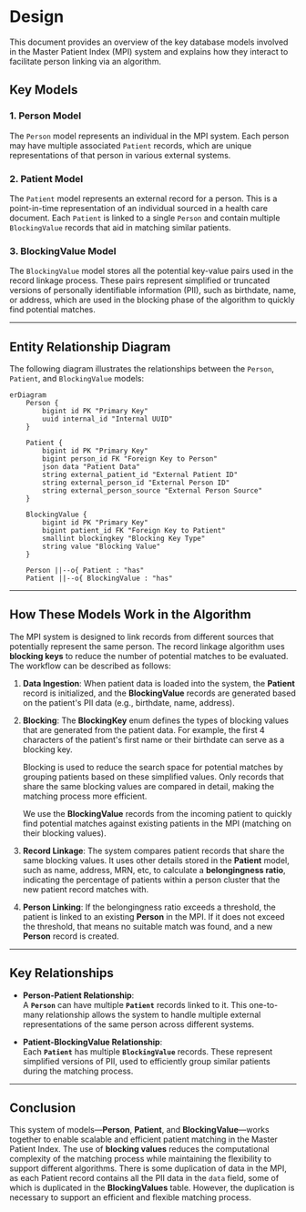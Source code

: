 # Design

This document provides an overview of the key database models involved in the Master Patient Index (MPI) system and explains how they interact to facilitate person linking via an algorithm.

## Key Models

### 1. **Person Model**

The `Person` model represents an individual in the MPI system. Each person may have multiple associated `Patient` records, which are unique representations of that person in various external systems.

### 2. **Patient Model**

The `Patient` model represents an external record for a person.  This is a point-in-time representation of an individual sourced in a health care document. Each `Patient` is linked to a single `Person` and contain multiple `BlockingValue` records that aid in matching similar patients.

### 3. **BlockingValue Model**

The `BlockingValue` model stores all the potential key-value pairs used in the record linkage process. These pairs represent simplified or truncated versions of personally identifiable information (PII), such as birthdate, name, or address, which are used in the blocking phase of the algorithm to quickly find potential matches.

---

## Entity Relationship Diagram

The following diagram illustrates the relationships between the `Person`, `Patient`, and `BlockingValue` models:

```mermaid
erDiagram
    Person {
        bigint id PK "Primary Key"
        uuid internal_id "Internal UUID"
    }

    Patient {
        bigint id PK "Primary Key"
        bigint person_id FK "Foreign Key to Person"
        json data "Patient Data"
        string external_patient_id "External Patient ID"
        string external_person_id "External Person ID"
        string external_person_source "External Person Source"
    }

    BlockingValue {
        bigint id PK "Primary Key"
        bigint patient_id FK "Foreign Key to Patient"
        smallint blockingkey "Blocking Key Type"
        string value "Blocking Value"
    }

    Person ||--o{ Patient : "has"
    Patient ||--o{ BlockingValue : "has"
```

---

## How These Models Work in the Algorithm

The MPI system is designed to link records from different sources that potentially represent the same person. The record linkage algorithm uses **blocking keys** to reduce the number of potential matches to be evaluated. The workflow can be described as follows:

1. **Data Ingestion**:
   When patient data is loaded into the system, the **Patient** record is initialized, and the **BlockingValue** records are generated based on the patient's PII data (e.g., birthdate, name, address).
   
1. **Blocking**:
   The **BlockingKey** enum defines the types of blocking values that are generated from the patient data. For example, the first 4 characters of the patient's first name or their birthdate can serve as a blocking key.
   
   Blocking is used to reduce the search space for potential matches by grouping patients based on these simplified values. Only records that share the same blocking values are compared in detail, making the matching process more efficient.

   We use the **BlockingValue** records from the incoming patient to quickly find potential matches against existing patients in the MPI (matching on their blocking values).

1. **Record Linkage**:
   The system compares patient records that share the same blocking values. It uses other details stored in the **Patient** model, such as name, address, MRN, etc, to calculate a **belongingness ratio**, indicating the percentage of patients within a person cluster that the new patient record matches with.

1. **Person Linking**:
   If the belongingness ratio exceeds a threshold, the patient is linked to an existing **Person** in the MPI. If it does not exceed the threshold, that means no suitable match was found, and a new **Person** record is created.

---

## Key Relationships

- **Person-Patient Relationship**:  
  A **`Person`** can have multiple **`Patient`** records linked to it. This one-to-many relationship allows the system to handle multiple external representations of the same person across different systems.

- **Patient-BlockingValue Relationship**:  
  Each **`Patient`** has multiple **`BlockingValue`** records. These represent simplified versions of PII, used to efficiently group similar patients during the matching process.

---

## Conclusion

This system of models—**Person**, **Patient**, and **BlockingValue**—works together to enable scalable and efficient patient matching in the Master Patient Index. The use of **blocking values** reduces the computational complexity of the matching process while maintaining the flexibility to support different algorithms.  There is some duplication of data in the MPI, as each Patient record contains all the PII data in the `data` field, some of which is duplicated in the **BlockingValues** table.  However, the duplication is necessary to support an efficient and flexible matching process.
